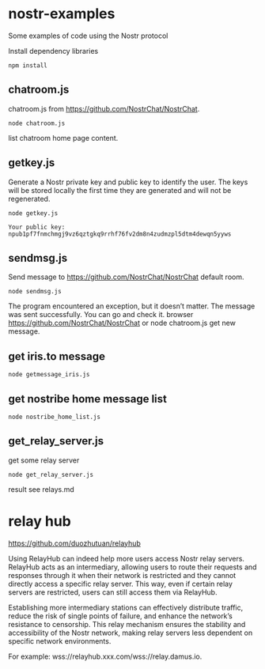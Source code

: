 # nostr-examples
Some examples of code using the Nostr protocol

Install dependency libraries
```
npm install
```

## chatroom.js
chatroom.js from https://github.com/NostrChat/NostrChat.
```
node chatroom.js
```

list chatroom home page content.

## getkey.js
Generate a Nostr private key and public key to identify the user. The keys will be stored locally the first time they are generated and will not be regenerated.
```
node getkey.js
``` 

```
Your public key: npub1pf7fnmchmgj9vz6qztgkq9rrhf76fv2dm8n4zudmzpl5dtm4dewqn5yyws
```

## sendmsg.js
Send message to https://github.com/NostrChat/NostrChat default room.
```
node sendmsg.js
```

The program encountered an exception, but it doesn’t matter. The message was sent successfully. You can go and check it.
browser https://github.com/NostrChat/NostrChat or node chatroom.js get new message.

## get iris.to message 
```
node getmessage_iris.js
```
## get nostribe home message list
```
node nostribe_home_list.js
```
## get_relay_server.js
get some relay server
```
node get_relay_server.js
``` 
result see relays.md

# relay hub
https://github.com/duozhutuan/relayhub

Using RelayHub can indeed help more users access Nostr relay servers. RelayHub acts as an intermediary, allowing users to route their requests and responses through it when their network is restricted and they cannot directly access a specific relay server. This way, even if certain relay servers are restricted, users can still access them via RelayHub.

Establishing more intermediary stations can effectively distribute traffic, reduce the risk of single points of failure, and enhance the network’s resistance to censorship. This relay mechanism ensures the stability and accessibility of the Nostr network, making relay servers less dependent on specific network environments.

For example: wss://relayhub.xxx.com/wss://relay.damus.io.


